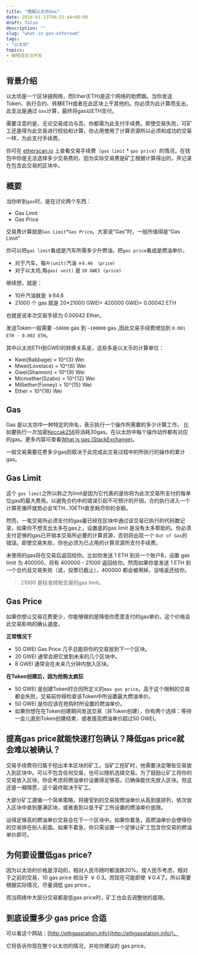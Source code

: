 ```yaml
---
title: "理解以太坊Gas"
date: 2018-01-13T08:53:44+08:00
draft: false 
description: ""
slug: "what-is-gas-ethereum" 
tags:
- "以太坊"
topics: 
- 编程语言与开发
---
```


## 背景介绍
以太坊是一个区块链网络，而Ether(ETH)是这个网络的助燃器。当你发送Token、执行合约、转移ETH或者在此区块上干其他的。你必须为此计算而支出，此支出是通过 `Gas`计算，最终将gas以ETH支付。

需要注意的是，无论交易成功与否，你都需为此支付手续费。即使交易失败，可矿工还是得为此交易进行校验和计算，你占用使用了计算资源所以必须和成功的交易一样，为此支付手续费。

你可在 [etherscan.io](etherscan.io) 上查看交易手续费（`gas limit` * `gas price`）的情况，在钱包中你是无法选择多少交易费的，因为实际交易费是矿工根据计算得出的，并记录在包含此交易的区块中。

## 概要
当你听到`gas`时，是在讨论两个东西：

+ Gas Limit
+ Gas Price

交易费计算就是`Gas Limit`*`Gas Price`。大家说“Gas”时，一般所值得是“Gas Limit”

你可以把`gas limit`看成是汽车所需多少升燃油。把`gas price`看成是燃油单价。

+ 对于汽车，每`升(unit)`汽油 `￥6.46 （price）`
+ 对于以太坊,每`gas( unit)` 是 `20 GWEI (price)`

继续想，就是：

+ 10升汽油就是 ￥64.6
+ 21000 个 gas 就是 20*21000 GWEI= 420000 GWEI= 0.00042 ETH

也就是说本次交易手续为 0.00042 Ether。

发送Token一般需要 `~50000` gas 到 `~100000` gas ,因此交易手续费增加到 `0.001 ETH - 0.002 ETH`。

其中以太坊ETH到GWEI的转换关系是，这些多是以太币的计算单位：

+ Kwei(Babbage) = 10^{3} Wei
+ Mwei(Lovelace) = 10^{6} Wei
+ Gwei(Shannon) = 10^{9} Wei
+ Microether(Szabo) = 10^{12} Wei
+ Milliether(Finney) = 10^{15} Wei
+ Ether = 10^{18} Wei


## Gas
Gas 是以太坊中一种特定的命名，表示执行一个操作所需要的多少计算工作。 比如要执行一次加密[Keccak256](https://ethereum.stackexchange.com/questions/550/which-cryptographic-hash-function-does-ethereum-use)将消耗30gas。在以太坊中每个操作动作都有对应的gas。更多内容可查看[What is gas (StackExchange)](https://ethereum.stackexchange.com/questions/3/what-is-meant-by-the-term-gas)。

一般交易需要花费多少gas则取决于此完成此交易过程中的所执行的操作的累计gas。


## Gas Limit
这个 `gas limit`之所以称之为limit是因为它代表的是你将为此次交易所支付的每单位gas的最大费用。以避免合约中的错误引起不可预计的开销，合约执行进入一个计算死循环就势必会1ETH...10ETH直至耗尽你的余额。

然而，一笔交易所必须支付的gas量已经在区块中通过该交易已执行的代码数记录。如果你不想支出太多在gas上，设置底的gas limit 是没有太多帮助的。你必须支付足够的gas已开销本交易所必要的计算资源，否则将出现一个 `Out of Gas`的错误。即使交易失败，你也必须为已占用的计算资源所支付手续费。

未使用的gas将在交易后返回给你。比如你发送 1 ETH 到另一个账户B，设置 gas limit 为 400000，将有 400000 - 21000 返回给你。然而如果你是发送 1 ETH 到一个合约且交易失败（说，投票已截止），400000 都会被用掉，没啥返还给你。

> 21000 是标准转账交易的gas limit。


## Gas Price
如果你想让交易花费更少，你能够做的是降低你愿意支付的gas单价。这个价格会此交易影响的确认速度。

**正常情况下**

+ 50 GWEI Gas Price 几乎总能将你的交易放到下一个区块。
+ 20 GWEI 通常会把它放到未来的几个区块中。
+ 8 GWEI  通常会在未来几分钟内放入区块。

**在Token创建后，因为抢购太疯狂**

+ 50 GWEI 是创建Token时合同所定义的`max gas price`。高于这个限制的交易都会失败，交易前你得检查该Token中所设置最大燃油单价。
+ 50 GWEI  是你应该在抢购时所设置的燃油单价。
+ 如果你想在在Token创建期间发送交易（非Token创建），你有两个选择：等待一会儿直到Token创建结束，或者提高燃油单价超过50 GWEI。


##  提高gas price就能快速打包确认？降低gas price就会难以被确认？

交易手续费将归属于挖出本本区块的矿工。当矿工挖矿时，他需要决定哪些交易放入到区块中。可以不包含任何交易，也可以随机选择交易。为了鼓励让矿工将你的交易放入区块，你会考虑将燃油单价设置得足够高，已确保能优先放入区块。但这还是一厢情愿，这个最终取决于矿工。

大部分矿工遵循一个简单策略，将接受到的交易按燃油单价从高到底排列，依次放入区块中直到塞满区块，或者直到以低于矿工所设置的燃油单价底限。

设得足够高的燃油单价交易会在下一个区块中。如果你着急，高燃油单价会使得你的交易排在别人前面。如果不着急，你只需设置一个足够让矿工包含你交易的燃油单价即可。

## 为何要设置低gas price?
因为以太坊的价格是浮动的，相对人民币随时都涨跌20%。按人民币考虑，相对于之前的交易，10 gas price 相当于 ￥ 0.3。而现在可能即使 ￥0.4了。所以需要根据实际情况，尽量调低 gas price 。

而当网络中大部分交易都是低gas price时，矿工也会去调整他的底限。 


## 到底设置多少 gas price 合适

可以看这个网站：[http://ethgasstation.info](http://ethgasstation.info/)。

它将告诉你现在整个以太坊的情况，并给你建议的 gas price。
